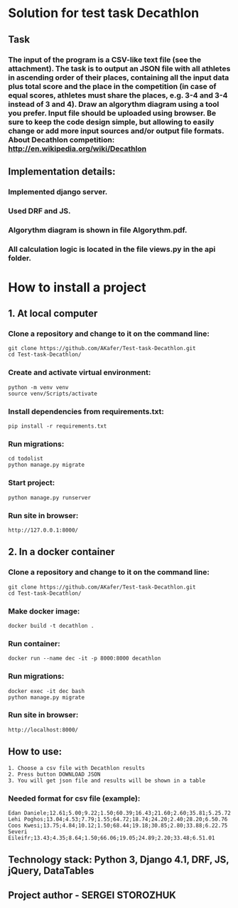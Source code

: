 <h1> Solution for test task Decathlon </h1>

## Task

### The input of the program is a CSV-like text file (see the attachment). The task is to output an JSON file with all athletes in ascending order of their places, containing all the input data plus total score and the place in the competition (in case of equal scores, athletes must share the places, e.g. 3-4 and 3-4 instead of 3 and 4). Draw an algorythm diagram using a tool you prefer. Input file should be uploaded using browser. Be sure to keep the code design simple, but allowing to easily change or add more input sources and/or output file formats. About Decathlon competition: http://en.wikipedia.org/wiki/Decathlon

## Implementation details:

### Implemented django server.

### Used DRF and JS.

### Algorythm diagram is shown in file Algorythm.pdf.

### All calculation logic is located in the file views.py in the api folder.

# How to install a project

## 1. At local computer

### Clone a repository and change to it on the command line:

```
git clone https://github.com/AKafer/Test-task-Decathlon.git
cd Test-task-Decathlon/
```

### Create and activate virtual environment:

```
python -m venv venv
source venv/Scripts/activate
```

### Install dependencies from requirements.txt:

```
pip install -r requirements.txt
```

### Run migrations:

```
cd todolist
python manage.py migrate
```

### Start project:

```
python manage.py runserver
```

### Run site in browser:

```
http://127.0.0.1:8000/
```

## 2. In a docker container

### Clone a repository and change to it on the command line:

```
git clone https://github.com/AKafer/Test-task-Decathlon.git
cd Test-task-Decathlon/
```

### Make docker image:

```
docker build -t decathlon .
```

### Run container:

```
docker run --name dec -it -p 8000:8000 decathlon
```

### Run migrations:

```
docker exec -it dec bash
python manage.py migrate
```

### Run site in browser:

```
http://localhost:8000/
```

## How to use:

```
1. Choose a csv file with Decathlon results
2. Press button DOWNLOAD JSON
3. You will get json file and results will be shown in a table
```

### Needed format for csv file (example):

```
Edan Daniele;12.61;5.00;9.22;1.50;60.39;16.43;21.60;2.60;35.81;5.25.72
Lehi Poghos;13.04;4.53;7.79;1.55;64.72;18.74;24.20;2.40;28.20;6.50.76
Coos Kwesi;13.75;4.84;10.12;1.50;68.44;19.18;30.85;2.80;33.88;6.22.75
Severi Eileifr;13.43;4.35;8.64;1.50;66.06;19.05;24.89;2.20;33.48;6.51.01
```

## Technology stack: Python 3, Django 4.1, DRF, JS, jQuery, DataTables

## Project author - SERGEI STOROZHUK
